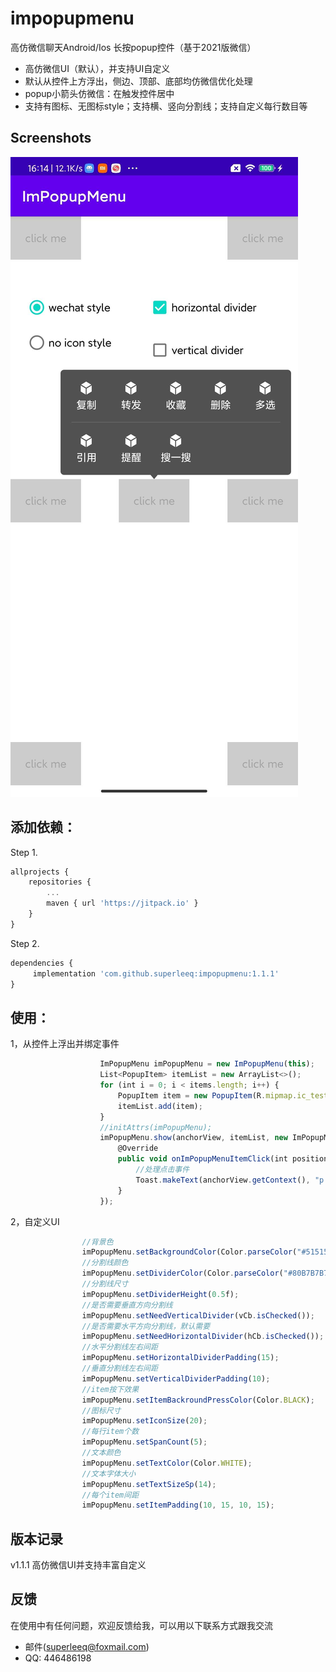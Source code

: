 # impopupmenu
高仿微信聊天Android/Ios 长按popup控件（基于2021版微信）

* 高仿微信UI（默认），并支持UI自定义</br>
* 默认从控件上方浮出，侧边、顶部、底部均仿微信优化处理</br>
* popup小箭头仿微信：在触发控件居中</br>
* 支持有图标、无图标style；支持横、竖向分割线；支持自定义每行数目等</br>

## Screenshots</br>
![sample.png](https://github.com/superleeq/impopupmenu/blob/main/app/src/main/res/raw/sample.png)

## 添加依赖：</br>
Step 1.</br>
```javascript
allprojects {
	repositories {
		...
		maven { url 'https://jitpack.io' }
	}
}
```

Step 2.</br>
```javascript
dependencies {
	 implementation 'com.github.superleeq:impopupmenu:1.1.1'
}
```

## 使用：</br>
1，从控件上浮出并绑定事件
```javascript
                    ImPopupMenu imPopupMenu = new ImPopupMenu(this);
                    List<PopupItem> itemList = new ArrayList<>();
                    for (int i = 0; i < items.length; i++) {
                        PopupItem item = new PopupItem(R.mipmap.ic_test, items[i]);
                        itemList.add(item);
                    }
                    //initAttrs(imPopupMenu);
                    imPopupMenu.show(anchorView, itemList, new ImPopupMenu.OnImPopupMenuItemClickListener() {
                        @Override
                        public void onImPopupMenuItemClick(int position, String clickItemText) {
                            //处理点击事件
                            Toast.makeText(anchorView.getContext(), "p:" + position + ",text:" + clickItemText, Toast.LENGTH_SHORT).show();
                        }
                    });
```

2，自定义UI
```javascript
                //背景色
                imPopupMenu.setBackgroundColor(Color.parseColor("#515151"));
                //分割线颜色
                imPopupMenu.setDividerColor(Color.parseColor("#80B7B7B7"));
                //分割线尺寸
                imPopupMenu.setDividerHeight(0.5f);
                //是否需要垂直方向分割线
                imPopupMenu.setNeedVerticalDivider(vCb.isChecked());
                //是否需要水平方向分割线，默认需要
                imPopupMenu.setNeedHorizontalDivider(hCb.isChecked());
                //水平分割线左右间距
                imPopupMenu.setHorizontalDividerPadding(15);
                //垂直分割线左右间距
                imPopupMenu.setVerticalDividerPadding(10);
                //item按下效果
                imPopupMenu.setItemBackroundPressColor(Color.BLACK);
                //图标尺寸
                imPopupMenu.setIconSize(20);
                //每行item个数
                imPopupMenu.setSpanCount(5);
                //文本颜色
                imPopupMenu.setTextColor(Color.WHITE);
                //文本字体大小
                imPopupMenu.setTextSizeSp(14);
                //每个item间距
                imPopupMenu.setItemPadding(10, 15, 10, 15);
```

## 版本记录</br>
v1.1.1 高仿微信UI并支持丰富自定义</br>


## 反馈</br>
在使用中有任何问题，欢迎反馈给我，可以用以下联系方式跟我交流</br>
* 邮件(superleeq@foxmail.com)
* QQ: 446486198